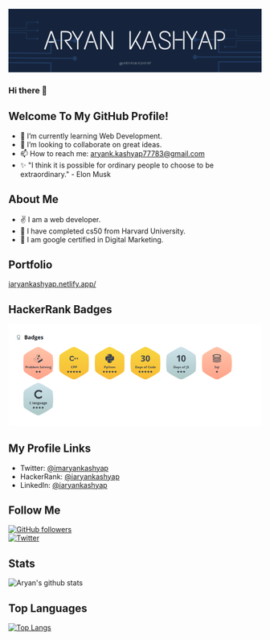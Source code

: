 [![Portfolio](https://github.com/iaryankashyap/iaryankashyap/raw/master/banner.png)](https://iaryankashyap.netlify.app/)

### Hi there 👋

## Welcome To My GitHub Profile!


- 🌱 I’m currently learning Web Development.
- 🔬  I’m looking to collaborate on great ideas.
- 📫 How to reach me: <a href="mailto:aryank.kashyap77783@gmail.com">aryank.kashyap77783@gmail.com</a>
- ✨ "I think it is possible for ordinary people to choose to be extraordinary." - Elon Musk <br>

## About Me

- :v: I am a web developer.
- :raised_hands: I have completed cs50 from Harvard University.
- :eyes: I am google certified in Digital Marketing.

## Portfolio

<a href="https://iaryankashyap.netlify.app/">iaryankashyap.netlify.app/</a>

## HackerRank Badges

[![HackerRank](https://github.com/iaryankashyap/iaryankashyap/raw/master/hacker.png)](https://www.hackerrank.com/iaryankashyap)

## My Profile Links

- Twitter: <a href="https://twitter.com/imaryankashyap">@imaryankashyap</a>
- HackerRank: <a href="https://www.hackerrank.com/iaryankashyap">@iaryankashyap</a>
- LinkedIn: <a href="https://www.linkedin.com/in/iaryankashyap/">@iaryankashyap</a>

## Follow Me

[![GitHub followers](https://img.shields.io/github/followers/iaryankashyap.svg?style=social&label=Follow&maxAge=2592000)](https://github.com/iaryankashyap?tab=followers)<br>
[![Twitter](https://img.shields.io/twitter/follow/imaryankashyap.svg?style=social&label=@imaryankashyap)](https://twitter.com/imaryankashyap)

## Stats

![Aryan's github stats](https://github-readme-stats.vercel.app/api?username=iaryankashyap&show_icons=true&theme=radical)

## Top Languages

[![Top Langs](https://github-readme-stats.vercel.app/api/top-langs/?username=iaryankashyap&theme=radical)](https://github.com/iaryankashyap/)
